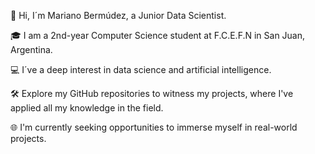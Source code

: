 👋 Hi, I´m Mariano Bermúdez, a Junior Data Scientist.

🎓 I am a 2nd-year Computer Science student at F.C.E.F.N in San Juan, Argentina.

💻 I´ve a deep interest in data science and artificial intelligence.

🛠️ Explore my GitHub repositories to witness my projects, where I've applied all my knowledge in the field.

🌐 I'm currently seeking opportunities to immerse myself in real-world projects.
